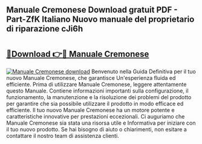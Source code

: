 ## Manuale Cremonese Download gratuit PDF - Part-ZfK Italiano Nuovo manuale del proprietario di riparazione cJi6h

# <h2><a href="http://dfgvux2.blite.top/?on=Manuale+Cremonese">🔗Download 👉🔴 Manuale Cremonese</a></h2>

[![Manuale Cremonese download](https://i.imgur.com/lujVjoI.png)](http://dfgvux2.blite.top/?on=Manuale+Cremonese)
Benvenuto nella Guida Definitiva per il tuo nuovo Manuale Cremonese, che garantisce Un'esperienza fluida ed efficiente. Prima di utilizzare Manuale Cremonese, leggere attentamente questo Manuale. Contiene informazioni importanti sulla configurazione, il funzionamento, la manutenzione e la risoluzione dei problemi del prodotto per garantire che sia possibile utilizzare il prodotto in modo efficace ed efficiente. Il tuo nuovo Manuale Cremonese ha un motore potente e caratteristiche innovative per prestazioni eccezionali. Ci auguriamo che Manuale Cremonese sia stata una risorsa utile e Informativa per iniziare con il tuo nuovo prodotto. Se hai bisogno di aiuto o chiarimenti, non esitare a contattare il nostro team di assistenza clienti.
